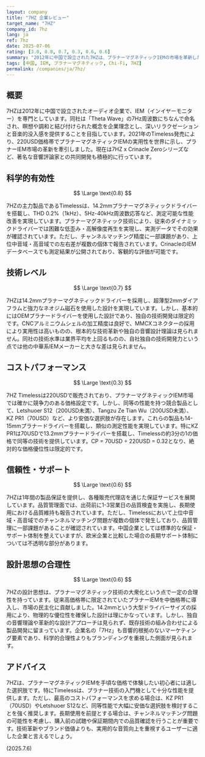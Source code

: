 ```yaml
---
layout: company
title: "7HZ 企業レビュー"
target_name: "7HZ"
company_id: 7hz
lang: ja
ref: 7hz
date: 2025-07-06
rating: [3.0, 0.8, 0.7, 0.3, 0.6, 0.6]
summary: "2012年に中国で設立された7HZは、プラナーマグネティックIEMの市場を革新した新興企業です。Timelessの大成功により、220USD価格帯でプラナーIEMの可能性を世界に示しました。技術的には既存のプラナードライバーを採用し独自設計は限定的ですが、価格対性能では一定の競争力を持ちます。ただし、同等性能を持つ他の中華系IEMが類似価格で存在し、絶対的な優位性は限定的です。"
tags: [中国, IEM, プラナーマグネティック, Chi-Fi, 7HZ]
permalink: /companies/ja/7hz/
---
```


## 概要

7HZは2012年に中国で設立されたオーディオ企業で、IEM（インイヤーモニター）を専門としています。同社は「Theta Wave」の7Hz周波数にちなんで命名され、瞑想や調和と結び付けられた概念を企業理念とし、深いリラクゼーションと音楽的没入感を提供することを目指しています。2021年のTimeless発売により、220USD価格帯でプラナーマグネティックIEMの実用性を世界に示し、プラナーIEM市場の革新を牽引しました。現在は7HZ x Crinacle Zeroシリーズなど、著名な音響評論家との共同開発も積極的に行っています。

## 科学的有効性

$$ \Large \text{0.8} $$

7HZの主力製品であるTimelessは、14.2mmプラナーマグネティックドライバーを搭載し、THD 0.2%（1kHz）、5Hz-40kHz周波数応答など、測定可能な性能改善を実現しています。プラナーマグネティック技術により、従来のダイナミックドライバーでは困難な低歪み・高解像度再生を実現し、実測データでその効果が確認されています。ただし、チャンネルマッチング精度に一部課題があり、上位中音域・高音域での左右差が複数の個体で報告されています。CrinacleのIEMデータベースでも測定結果が公開されており、客観的な評価が可能です。

## 技術レベル

$$ \Large \text{0.7} $$

7HZは14.2mmプラナーマグネティックドライバーを採用し、超薄型2mmダイアフラムと強力なネオジム磁石を使用した設計を実現しています。しかし、基本的にはOEMプラナードライバーを使用した設計であり、独自の技術開発は限定的です。CNCアルミニウムシェルの加工精度は良好で、MMCXコネクターの採用により実用性は高いものの、根本的な技術革新や独自の音響設計理論は見られません。同社の技術水準は業界平均を上回るものの、自社独自の技術開発力という点では他の中華系IEMメーカーと大きな差は見られません。

## コストパフォーマンス

$$ \Large \text{0.3} $$

7HZ Timelessは220USDで販売されており、プラナーマグネティックIEM市場では確かに競争力のある価格設定です。しかし、同等の性能を持つ競合製品として、Letshuoer S12（200USD未満）、Tangzu Ze Tian Wu（200USD未満）、KZ PR1（70USD）など、より安価な選択肢が存在します。これらの製品も14-15mmプラナードライバーを搭載し、類似の測定性能を実現しています。特にKZ PR1は70USDで13.2mmプラナードライバーを搭載し、Timelessの約3分の1の価格で同等の技術を提供しています。CP = 70USD ÷ 220USD = 0.32となり、絶対的な価格優位性は限定的です。

## 信頼性・サポート

$$ \Large \text{0.6} $$

7HZは1年間の製品保証を提供し、各種販売代理店を通じた保証サービスを展開しています。品質管理面では、出荷前に1-3営業日の品質検査を実施し、長期使用における品質維持も報告されています。ただし、Timelessにおいて上位中音域・高音域でのチャンネルマッチング問題が複数の個体で発生しており、品質管理に一部課題があることが確認されています。中国企業としては標準的な保証・サポート体制を整えていますが、欧米企業と比較した場合の長期サポート体制については不透明な部分があります。

## 設計思想の合理性

$$ \Large \text{0.6} $$

7HZの設計思想は、プラナーマグネティック技術の大衆化という点で一定の合理性を持っています。従来高価格帯に限定されていたプラナーIEMを中価格帯に導入し、市場の民主化に貢献しました。14.2mmという大型ドライバーサイズの採用により、物理的な優位性を確保した設計は理にかなっています。しかし、独自の音響理論や革新的な設計アプローチは見られず、既存技術の組み合わせによる製品開発に留まっています。企業名の「7Hz」も音響的根拠のないマーケティング要素であり、科学的合理性よりもブランディングを重視した側面が見られます。

## アドバイス

7HZは、プラナーマグネティックIEMを手頃な価格で体験したい初心者には適した選択肢です。特にTimelessは、プラナー技術の入門機として十分な性能を提供します。ただし、最高のコストパフォーマンスを求める場合は、KZ PR1（70USD）やLetshuoer S12など、同等性能で大幅に安価な選択肢を検討することを強く推奨します。長期使用を前提とする場合は、チャンネルマッチング問題の可能性を考慮し、購入前の試聴や保証期間内での品質確認を行うことが重要です。技術革新やブランド価値よりも、実用的な音質向上を重視するユーザーに適した企業と言えるでしょう。

(2025.7.6)